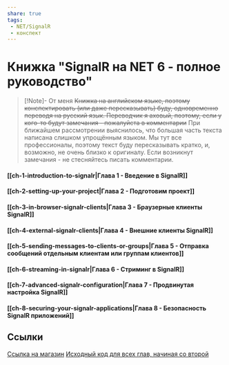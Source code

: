 ```yaml
---
share: true
tags:
 - NET/SignalR
 - конспект
---
```

# Книжка "SignalR на NET 6 - полное руководство"
> [!Note]- От меня
> ~~Книжка на английском языке, поэтому конспектировать (или даже пересказывать) буду, одновременно переводя на русский язык. Переводчик я аховый, поэтому, если у кого-то будут замечания - пожалуйста в комментарии~~ При ближайшем рассмотрении выяснилось, что большая часть текста написана слишком упрощённым языком. Мы тут все профессионалы, поэтому текст буду пересказывать кратко, и, возможно, не очень близко к оригиналу. Если возникнут замечания - не стесняйтесь писать комментарии.

#### [[ch-1-introduction-to-signalr|Глава 1 - Введение в SignalR]]
#### [[ch-2-setting-up-your-project|Глава 2 - Подготовим проект]]
#### [[ch-3-in-browser-signalr-clients|Глава 3 - Браузерные клиенты SignalR]]
#### [[ch-4-external-signalr-clients|Глава 4 - Внешние клиенты SignalR]]
#### [[ch-5-sending-messages-to-clients-or-groups|Глава 5 - Отправка сообщений отдельным клиентам или группам клиентов]]
#### [[ch-6-streaming-in-signalr|Глава 6 - Стриминг в SignalR]]
#### [[ch-7-advanced-signalr-configuration|Глава 7 - Продвинутая настройка SignalR]]
#### [[ch-8-securing-your-signalr-applications|Глава 8 - Безопасность SignalR приложений]]

## Ссылки
[Ссылка на магазин](https://leanpub.com/signalronnet6-thecompleteguide)
[Исходный код для всех глав, начиная со второй](https://github.com/fiodarsazanavets/SignalR-on-.NET-6---the-complete-guide)
